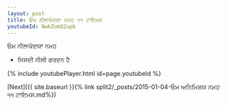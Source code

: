 ```yaml
---
layout: post
title: ਓਮ ਨੀਲਾਕੰਦਯਾ ਨਮਹ ੧੧ ਟਾਇਮਸ
youtubeId: NwkZumQ2upk
---
```

 
 
 ਓਮ ਨੀਲਾਕੰਦਯਾ ਨਮਹ  
 
 -  ਜਿਸਦੀ ਨੀਲੀ ਗਰਦਨ ਹੈ 
 
  
 
  
 
 
 
 
 
 


{% include youtubePlayer.html id=page.youtubeId %}
 
[Next]({{ site.baseurl }}{% link  split2/_posts/2015-01-04-ਓਮ ਅਨਿਮਿਸ਼ਯ ਨਮਹ ੧੧ ਟਾਇਮਸ.md%})
 
